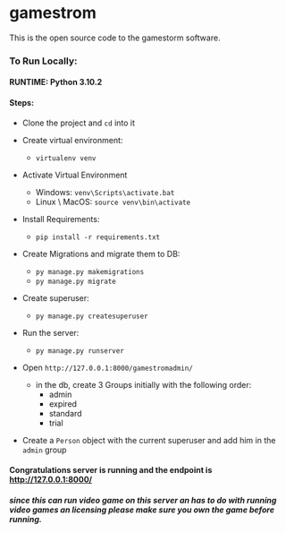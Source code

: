 # gamestrom
This is the open source code to the gamestorm software. 

### To Run Locally:
#### RUNTIME: Python 3.10.2
#### Steps:

* Clone the project and `cd` into it


* Create virtual environment:
    * `virtualenv venv` 
    

* Activate Virtual Environment
  * Windows:
    `venv\Scripts\activate.bat`
  * Linux \ MacOS: `source venv\bin\activate`


* Install Requirements:
  * `pip install -r requirements.txt`


* Create Migrations and migrate them to DB:
  * `py manage.py makemigrations`
  * `py manage.py migrate`


* Create superuser:
  * `py manage.py createsuperuser`


* Run the server:
  * `py manage.py runserver`


* Open `http://127.0.0.1:8000/gamestromadmin/`
  * in the db, create 3 Groups initially with the following order:
    * admin
    * expired
    * standard
    * trial


* Create a `Person` object with the current superuser and add him in the `admin` group

#### Congratulations server is running and the endpoint is http://127.0.0.1:8000/

##### since this can run video game on this server an has to do with running video games an licensing please make sure you own the game before running. 
